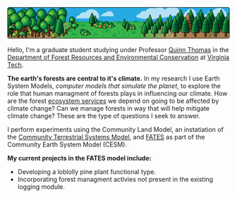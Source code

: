 <!-- -----------------------------------------------------------------------------------------------
https://github.com/JoshuaRady/JoshuaRady    README.md
JMR
Started: 9/7/2020

This special repository ReadMe renders at the top of the account profile page.

Copyright (C) 2020 Joshua M. Rady, All Rights Reserved
------------------------------------------------------------------------------------------------ -->

<!-- The ReadMe section of the profile is about 904 px wide. -->
<img src="https://github.com/JoshuaRady/JoshuaRady/blob/master/images/ProfileHeader2.png">

Hello, I'm a graduate student studying under Professor [Quinn Thomas](https://www.epics.frec.vt.edu/?page_id=67) in the [Department of Forest Resources and Environmental Conservation](http://frec.vt.edu) at [Virginia Tech](https://vt.edu).

**The earth's forests are central to it's climate.** In my research I use Earth System Models, _computer models that simulate the planet_, to explore the role that human managment of forests plays in influencing our climate.  How are the forest [ecosystem services](https://en.wikipedia.org/wiki/Ecosystem_service) we depend on going to be affected by climate change? Can we manage forests in way that will help mitigate climate change? These are the type of questions I seek to answer.

I perform experiments using the Community Land Model, an instatiation of the [Community Terrestrial Systems Model](http://github.com/ESCOMP/CTSM), and [FATES](http://github.com/NGEET/fates) as part of the Community Earth System Model (CESM).

**My current projects in the FATES model include:**
* Developing a loblolly pine plant functional type.
* Incorporating forest managment activies not present in the existing logging module.
